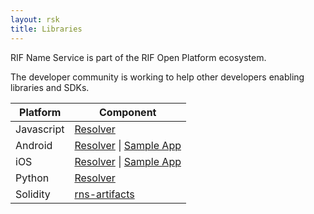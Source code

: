 ```yaml
---
layout: rsk
title: Libraries
---
```


RIF Name Service is part of the RIF Open Platform ecosystem.

The developer community is working to help other developers enabling libraries and SDKs.

<table class="table">
  <thead>
    <tr>
      <th scope="col">Platform</th>
      <th scope="col">Component</th>
    </tr>
  </thead>
  <tbody>
    <tr>
      <td scope="row">Javascript</td>
      <td>
        <a href="/Libs/Javascript">Resolver</a>
      </td>
    </tr>
    <tr>
      <td scope="row">Android</td>
      <td>
        <a href="/Libs/Android">Resolver</a> | 
        <a href="https://github.com/rnsdomains/rns-android-sampleapp" target="_blank">Sample App</a>
      </td>
    </tr>
        <tr>
      <td scope="row">iOS</td>
      <td>
        <a href="/Libs/iOS">Resolver</a> | 
        <a href="https://github.com/rnsdomains/rns-ios-sampleapp" target="_blank">Sample App</a>
      </td>
    </tr>
    <tr>
      <td scope="row">Python</td>
      <td>
        <a href="/Libs/Python">Resolver</a>
      </td>
    </tr>
    <tr>
      <td scope="row">Solidity</td>
      <td>
        <a href="/Libs/rns-artifacts">rns-artifacts</a>
      </td>
    </tr>
  </tbody>
</table>